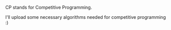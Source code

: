 CP stands for Competitive Programming.

I'll upload some necessary algorithms needed for competitive programming :)
